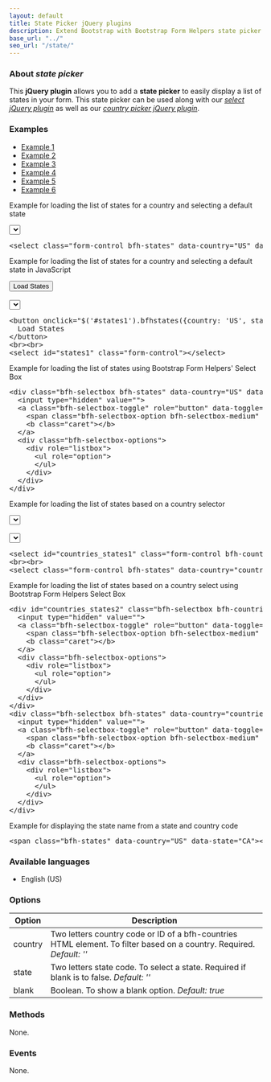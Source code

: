 ```yaml
---
layout: default
title: State Picker jQuery plugins
description: Extend Bootstrap with Bootstrap Form Helpers state picker jQuery plugins.
base_url: "../"
seo_url: "/state/"
---
```


### About *state picker*

This **jQuery plugin** allows you to add a **state picker** to easily display a list
of states in your form. This state picker can be used along with our [*select jQuery plugin*](../select/)
as well as our [*country picker jQuery plugin*](../country/).


### Examples

<ul id="example-tab" class="nav nav-tabs">
  <li class="active">
    <a href="#example1" data-toggle="tab">Example 1</a>
  </li>
  <li>
    <a href="#example2" data-toggle="tab">Example 2</a>
  </li>
  <li>
    <a href="#example3" data-toggle="tab">Example 3</a>
  </li>
  <li>
    <a href="#example4" data-toggle="tab">Example 4</a>
  </li>
  <li>
    <a href="#example5" data-toggle="tab">Example 5</a>
  </li>
  <li>
    <a href="#example6" data-toggle="tab">Example 6</a>
  </li>
</ul>
<div id="example-content" class="tab-content">
  <div class="tab-pane fade in active" id="example1">
    <form class="example form-inline">
      <p>Example for loading the list of states for a country and selecting a default state</p>
	  <select class="form-control bfh-states" data-country="US" data-state="CA"></select>
	</form>
	<pre class="prettyprint">&lt;select class="form-control bfh-states" data-country="US" data-state="CA"&gt;&lt;/select&gt;</pre>
  </div>
  <div class="tab-pane fade" id="example2">
    <form class="example form-inline">
      <p>Example for loading the list of states for a country and selecting a default state in JavaScript</p>
	  <button onclick="$('#states1').bfhstates({country: 'US', state: 'CA'});return false;" class="btn">Load States</button>
	  <br><br>
	  <select id="states1" class="form-control"></select>
	</form>
	<pre class="prettyprint">&lt;button onclick="$('#states1').bfhstates({country: 'US', state: 'CA'})" class="btn"&gt;
  Load States
&lt;/button&gt;
&lt;br&gt;&lt;br&gt;
&lt;select id="states1" class="form-control"&gt;&lt;/select&gt;</pre>
  </div>
  <div class="tab-pane fade" id="example3">
    <form class="example form-inline">
      <p>Example for loading the list of states using Bootstrap Form Helpers' Select Box</p>
	  <div class="bfh-selectbox bfh-states" data-country="US" data-state="CA">
		<input type="hidden" value="">
		<a class="bfh-selectbox-toggle" role="button" data-toggle="bfh-selectbox" href="#">
		  <span class="bfh-selectbox-option bfh-selectbox-medium" data-option=""></span>
		  <b class="caret"></b>
		</a>
		<div class="bfh-selectbox-options">
		  <div role="listbox">
			<ul role="option">
			</ul>
		  </div>
		</div>
	  </div>
	</form>
	<pre class="prettyprint">&lt;div class="bfh-selectbox bfh-states" data-country="US" data-state="CA"&gt;
  &lt;input type="hidden" value=""&gt;
  &lt;a class="bfh-selectbox-toggle" role="button" data-toggle="bfh-selectbox" href="#"&gt;
    &lt;span class="bfh-selectbox-option bfh-selectbox-medium" data-option=""&gt;&lt;/span&gt;
    &lt;b class="caret"&gt;&lt;/b&gt;
  &lt;/a&gt;
  &lt;div class="bfh-selectbox-options"&gt;
    &lt;div role="listbox"&gt;
      &lt;ul role="option"&gt;
      &lt;/ul&gt;
    &lt;/div&gt;
  &lt;/div&gt;
&lt;/div&gt;</pre>
  </div>
  <div class="tab-pane fade" id="example4">
    <form class="example form-inline">
      <p>Example for loading the list of states based on a country selector</p>
	  <select id="countries_states1" class="form-control bfh-countries" data-country="US"></select>
	  <br><br>
	  <select class="form-control bfh-states" data-country="countries_states1"></select>
	</form>
	<pre class="prettyprint">&lt;select id="countries_states1" class="form-control bfh-countries" data-country="US"&gt;&lt;/select&gt;
&lt;br&gt;&lt;br&gt;
&lt;select class="form-control bfh-states" data-country="countries_states1"&gt;&lt;/select&gt;</pre>
  </div>
  <div class="tab-pane fade" id="example5">
    <form class="example form-inline">
      <p>Example for loading the list of states based on a country select using Bootstrap Form Helpers Select Box</p>
	  <div id="countries_states2" class="bfh-selectbox bfh-countries" data-country="US">
		<input type="hidden" value="">
		<a class="bfh-selectbox-toggle" role="button" data-toggle="bfh-selectbox" href="#">
		  <span class="bfh-selectbox-option bfh-selectbox-medium" data-option=""></span>
		  <b class="caret"></b>
		</a>
		<div class="bfh-selectbox-options">
		  <div role="listbox">
			<ul role="option">
			</ul>
		  </div>
		</div>
	  </div>
	  <div class="bfh-selectbox bfh-states" data-country="countries_states2">
		<input type="hidden" value="">
		<a class="bfh-selectbox-toggle" role="button" data-toggle="bfh-selectbox" href="#">
		  <span class="bfh-selectbox-option bfh-selectbox-medium" data-option=""></span>
		  <b class="caret"></b>
		</a>
		<div class="bfh-selectbox-options">
		  <div role="listbox">
			<ul role="option">
			</ul>
		  </div>
		</div>
	  </div>
	</form>
	<pre class="prettyprint">&lt;div id="countries_states2" class="bfh-selectbox bfh-countries" data-country="US"&gt;
  &lt;input type="hidden" value=""&gt;
  &lt;a class="bfh-selectbox-toggle" role="button" data-toggle="bfh-selectbox" href="#"&gt;
    &lt;span class="bfh-selectbox-option bfh-selectbox-medium" data-option=""&gt;&lt;/span&gt;
    &lt;b class="caret"&gt;&lt;/b&gt;
  &lt;/a&gt;
  &lt;div class="bfh-selectbox-options"&gt;
    &lt;div role="listbox"&gt;
      &lt;ul role="option"&gt;
      &lt;/ul&gt;
    &lt;/div&gt;
  &lt;/div&gt;
&lt;/div&gt;
&lt;div class="bfh-selectbox bfh-states" data-country="countries_states2"&gt;
  &lt;input type="hidden" value=""&gt;
  &lt;a class="bfh-selectbox-toggle" role="button" data-toggle="bfh-selectbox" href="#"&gt;
    &lt;span class="bfh-selectbox-option bfh-selectbox-medium" data-option=""&gt;&lt;/span&gt;
    &lt;b class="caret"&gt;&lt;/b&gt;
  &lt;/a&gt;
  &lt;div class="bfh-selectbox-options"&gt;
    &lt;div role="listbox"&gt;
      &lt;ul role="option"&gt;
      &lt;/ul&gt;
    &lt;/div&gt;
  &lt;/div&gt;
&lt;/div&gt;</pre>
  </div>
  <div class="tab-pane fade" id="example6">
    <form class="example form-inline">
      <p>Example for displaying the state name from a state and country code</p>
	  <span class="bfh-states" data-country="US" data-state="CA"></span>
	</form>
	<pre class="prettyprint">&lt;span class="bfh-states" data-country="US" data-state="CA"&gt;&lt;/span&gt;</pre>
  </div>
</div>


### Available languages

* English (US)


### Options

<table class="table table-striped">
  <thead>
    <tr>
      <th>Option</th>
      <th>Description</th>
    </tr>
  </thead>
  <tbody>
    <tr>
      <td>country</td>
      <td>Two letters country code or ID of a bfh-countries HTML element. To filter based on a country. Required. <em>Default: ''</em></td>
    </tr>
    <tr>
      <td>state</td>
      <td>Two letters state code. To select a state. Required if blank is to false. <em>Default: ''</em></td>
    </tr>
    <tr>
      <td>blank</td>
      <td>Boolean. To show a blank option. <em>Default: true</em></td>
    </tr>
  </tbody>
</table>


### Methods

None.


### Events

None.